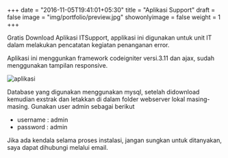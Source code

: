 +++
date = "2016-11-05T19:41:01+05:30"
title = "Aplikasi Support"
draft = false
image = "img/portfolio/preview.jpg"
showonlyimage = false
weight = 1
+++

Gratis Download Aplikasi ITSupport, applikasi ini digunakan untuk unit IT dalam melakukan pencatatan kegiatan penanganan error.
<!--more-->
Aplikasi ini menggunkan framework codeigniter versi.3.11 dan ajax, sudah menggunakan tampilan responsive.



![aplikasi][1]

Database yang digunakan menggunakan mysql, setelah didownload kemudian exstrak dan letakkan di dalam folder webserver lokal masing-masing. Gunakan user admin sebagai berikut

* username : admin
* password : admin

Jika ada kendala selama proses instalasi, jangan sungkan untuk ditanyakan, saya dapat dihubungi melalui email. 


[1]: /img/portfolio/itsuport.jpg